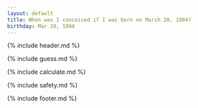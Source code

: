 ```yaml
---
layout: default
title: When was I conceived if I was born on March 20, 1904?
birthday: Mar 20, 1904
---
```


{% include header.md %}

{% include guess.md %}

{% include calculate.md %}

{% include safety.md %}

{% include footer.md %}



